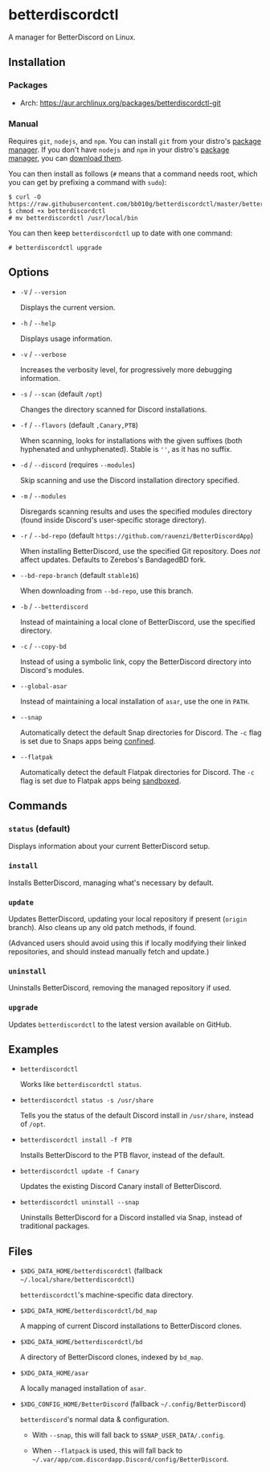 # betterdiscordctl

A manager for BetterDiscord on Linux.

## Installation

### Packages

- Arch: https://aur.archlinux.org/packages/betterdiscordctl-git

### Manual

Requires `git`, `nodejs`, and `npm`. You can install `git` from your distro's
[package manager][git-packages]. If you don't have `nodejs` and `npm` in your
distro's [package manager][node-packages], you can
[download them][node-download].

[git-packages]:  https://git-scm.com/download/linux/
[node-packages]: https://nodejs.org/en/download/package-manager/
[node-download]: https://nodejs.org/en/download/

You can then install as follows (`#` means that a command needs root, which you
can get by prefixing a command with `sudo`):

```
$ curl -O https://raw.githubusercontent.com/bb010g/betterdiscordctl/master/betterdiscordctl
$ chmod +x betterdiscordctl
# mv betterdiscordctl /usr/local/bin
```

You can then keep `betterdiscordctl` up to date with one command:

```
# betterdiscordctl upgrade
```

## Options

* `-V` / `--version`

  Displays the current version.

* `-h` / `--help`

  Displays usage information.

* `-v` / `--verbose`

  Increases the verbosity level, for progressively more debugging information.

* `-s` / `--scan` (default `/opt`)

  Changes the directory scanned for Discord installations.

* `-f` / `--flavors` (default `,Canary,PTB`)

  When scanning, looks for installations with the given suffixes (both
  hyphenated and unhyphenated). Stable is `''`, as it has no suffix.

* `-d` / `--discord` (requires `--modules`)

  Skip scanning and use the Discord installation directory specified.

* `-m` / `--modules`

  Disregards scanning results and uses the specified modules directory (found
  inside Discord's user-specific storage directory).

* `-r` / `--bd-repo` (default `https://github.com/rauenzi/BetterDiscordApp`)

  When installing BetterDiscord, use the specified Git repository. Does _not_
  affect updates. Defaults to Zerebos's BandagedBD fork.

* `--bd-repo-branch` (default `stable16`)

  When downloading from `--bd-repo`, use this branch.

* `-b` / `--betterdiscord`

  Instead of maintaining a local clone of BetterDiscord, use the specified
  directory.

* `-c` / `--copy-bd`

  Instead of using a symbolic link, copy the BetterDiscord directory into
  Discord's modules.

* `--global-asar`

  Instead of maintaining a local installation of `asar`, use the one in `PATH`.

* `--snap`

  Automatically detect the default Snap directories for Discord. The `-c` flag
  is set due to Snaps apps being [confined][snapcraft-docs].

* `--flatpak`

  Automatically detect the default Flatpak directories for Discord. The `-c`
  flag is set due to Flatpak apps being [sandboxed][flatpak-docs].

[snapcraft-docs]: https://docs.snapcraft.io/reference/confinement
[flatpak-docs]:   http://docs.flatpak.org/en/latest/working-with-the-sandbox.html

## Commands

### `status` (default)

Displays information about your current BetterDiscord setup.

### `install`

Installs BetterDiscord, managing what's necessary by default.

### `update`

Updates BetterDiscord, updating your local repository if present
(`origin` branch). Also cleans up any old patch methods, if found.

(Advanced users should avoid using this if locally modifying their
linked repositories, and should instead manually fetch and update.)

### `uninstall`

Uninstalls BetterDiscord, removing the managed repository if used.

### `upgrade`

Updates `betterdiscordctl` to the latest version available on GitHub.

## Examples

* `betterdiscordctl`

  Works like `betterdiscordctl status`.

* `betterdiscordctl status -s /usr/share`

  Tells you the status of the default Discord install in `/usr/share`, instead
  of `/opt`.

* `betterdiscordctl install -f PTB`

  Installs BetterDiscord to the PTB flavor, instead of the default.

* `betterdiscordctl update -f Canary`

  Updates the existing Discord Canary install of BetterDiscord.

* `betterdiscordctl uninstall --snap`

  Uninstalls BetterDiscord for a Discord installed via Snap, instead of
  traditional packages.

## Files

* `$XDG_DATA_HOME/betterdiscordctl` (fallback `~/.local/share/betterdiscordctl`)

  `betterdiscordctl`'s machine-specific data directory.

* `$XDG_DATA_HOME/betterdiscordctl/bd_map`

  A mapping of current Discord installations to BetterDiscord clones.

* `$XDG_DATA_HOME/betterdiscordctl/bd`

  A directory of BetterDiscord clones, indexed by `bd_map`.

* `$XDG_DATA_HOME/asar`

  A locally managed installation of `asar`.

* `$XDG_CONFIG_HOME/BetterDiscord` (fallback `~/.config/BetterDiscord`)

  `betterdiscord`'s normal data & configuration.

  * With `--snap`, this will fall back to `$SNAP_USER_DATA/.config`.

  * When `--flatpack` is used, this will fall back to
    `~/.var/app/com.discordapp.Discord/config/BetterDiscord`.

